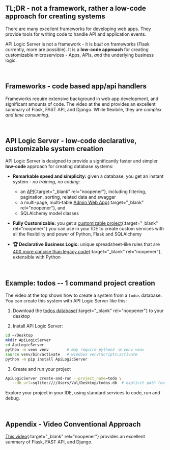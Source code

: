 ## TL;DR - not a framework, rather a low-code approach for creating systems

There are many excellent frameworks for developing web apps.  They provide tools for writing code to handle API and application events.

API Logic Server is not a framework - it is _built_ on frameworks (Flask currently, more are possible).  It is a __low-code approach__ for creating customizable microservices - Apps, APIs, _and_ the underlying business logic.

&nbsp;

## Frameworks - code based app/api handlers

Frameworks require extensive background in web app development, and significant amounts of code.  The video at the end provides an excellent summary of Flask, FAST API, and Django.  While flexibile, they are _complex and time consuming._

&nbsp;

## API Logic Server - low-code declarative, customizable system creation

API Logic Server is designed to provide a significantly faster and simpler __low-code__ approach for creating database systems:

* __Remarkable speed and simplicity:__ given a database, you get an instant system  - _no training, no coding:_

    * an [API](https://valhuber.github.io/ApiLogicServer/Tutorial/#jsonapi-related-data-filtering-sorting-pagination-swagger){:target="_blank" rel="noopener"}, including filtering, pagination, sorting, related data and swagger
    * a multi-page, multi-table [Admin Web App](https://valhuber.github.io/ApiLogicServer/Tutorial/#admin-app-multi-page-multi-table-automatic-joins){:target="_blank" rel="noopener"}, and 
    * SQLAlchemy model classes

* __Fully Customizable:__ you get a [customizable project](https://valhuber.github.io/ApiLogicServer/Tutorial/#customize-and-debug){:target="_blank" rel="noopener"} you can use in your IDE to create custom services with all the flexibility and power of Python, Flask and SQLAlchemy

* __:trophy: Declarative Business Logic:__ unique spreadsheet-like rules that are [40X more concise than legacy code](https://valhuber.github.io/ApiLogicServer/Logic-Why/#customize-and-debug){:target="_blank" rel="noopener"}, extensible with Python

&nbsp;

## Example: todos  -- 1 command project creation

The video at the top shows how to create a system from a `todos` database.  You can create this system with API Logic Server like this:

1. Download the [todos database](https://github.com/valhuber/ApiLogicServer/blob/main/examples/dbs/todos.db){:target="_blank" rel="noopener"} to your desktop

2. Install API Logic Server:

```bash title="Install API Logic Server  &nbsp;&nbsp;&nbsp;&nbsp;&nbsp; (also available for Docker)"
cd ~/Desktop
mkdir ApiLogicServer
cd ApiLogicServer
python -m venv venv        # may require python3 -m venv venv
source venv/bin/activate   # windows venv\Scripts\activate
python -m pip install ApiLogicServer
```
3. Create and run your project
```bash title="Create and Run todos project&nbsp;&nbsp;&nbsp;&nbsp;&nbsp; 1 command"
ApiLogicServer create-and-run --project_name=todo \
   --db_url=sqlite:////Users/Val/Desktop/todos.db  # explicit path (no ~)
```

Explore your project in your IDE, using standard services to code, run and debug.

&nbsp;

## Appendix - Video Conventional Approach

[This video](https://www.youtube.com/watch?v=3vfum74ggHE&t=2s){:target="_blank" rel="noopener"} provides an excellent summary of Flask, FAST API, and Django.